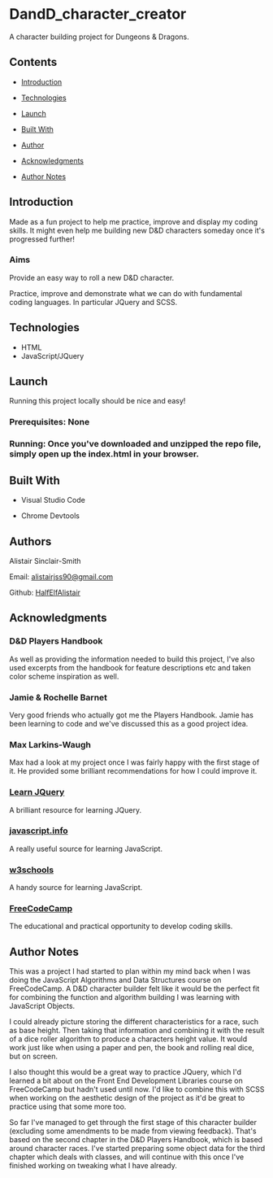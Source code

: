 # DandD_character_creator

A character building project for Dungeons & Dragons.

## Contents

- [Introduction](#Introduction)

- [Technologies](#Technologies)

- [Launch](#Launch)

- [Built With](#Built-With)

- [Author](#Author)

- [Acknowledgments](#Acknowledgments)

- [Author Notes](#Author-Notes)


## Introduction

Made as a fun project to help me practice, improve and display my coding skills. It might even help me building new D&D characters someday once it's progressed further!

### Aims

Provide an easy way to roll a new D&D character.

Practice, improve and demonstrate what we can do with fundamental coding languages. In particular JQuery and SCSS.

## Technologies

- HTML
- JavaScript/JQuery

## Launch

Running this project locally should be nice and easy!

### Prerequisites: None

### Running: Once you've downloaded and unzipped the repo file, simply open up the index.html in your browser.


## Built With

- Visual Studio Code

- Chrome Devtools

## Authors

Alistair Sinclair-Smith

Email: [alistairjss90@gmail.com](alistairjss90@gmail.com)

Github: [HalfElfAlistair](https://github.com/HalfElfAlistair)


## Acknowledgments

### D&D Players Handbook
As well as providing the information needed to build this project, I've also used excerpts from the handbook for feature descriptions etc and taken color scheme inspiration as well.

### Jamie & Rochelle Barnet
Very good friends who actually got me the Players Handbook. Jamie has been learning to code and we've discussed this as a good project idea.

### Max Larkins-Waugh
Max had a look at my project once I was fairly happy with the first stage of it. He provided some brilliant recommendations for how I could improve it.

### [Learn JQuery](https://learn.jquery.com/)
A brilliant resource for learning JQuery.

### [javascript.info](https://javascript.info/)
A really useful source for learning JavaScript.

### [w3schools](https://www.w3schools.com/)
A handy source for learning JavaScript.

### [FreeCodeCamp](https://www.freecodecamp.org/)
The educational and practical opportunity to develop coding skills.


## Author Notes

This was a project I had started to plan within my mind back when I was doing the JavaScript Algorithms and Data Structures course on FreeCodeCamp. A D&D character builder felt like it would be the perfect fit for combining the function and algorithm building I was learning with JavaScript Objects.

I could already picture storing the different characteristics for a race, such as base height. Then taking that information and combining it with the result of a dice roller algorithm to produce a characters height value. It would work just like when using a paper and pen, the book and rolling real dice, but on screen.

I also thought this would be a great way to practice JQuery, which I'd learned a bit about on the Front End Development Libraries course on FreeCodeCamp but hadn't used until now. I'd like to combine this with SCSS when working on the aesthetic design of the project as it'd be great to practice using that some more too.

So far I've managed to get through the first stage of this character builder (excluding some amendments to be made from viewing feedback). That's based on the second chapter in the D&D Players Handbook, which is based around character races. I've started preparing some object data for the third chapter which deals with classes, and will continue with this once I've finished working on tweaking what I have already.
